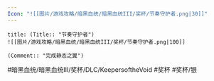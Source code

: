 ```yaml
---
Icon: "![[图片/游戏攻略/暗黑血统/暗黑血统III/奖杯/节奏守护者.png|30]]"
---
```

```ad-common-silver-trophy
title: (Title:: "节奏守护者")
![[图片/游戏攻略/暗黑血统/暗黑血统III/奖杯/节奏守护者.png|100]]

(Comment:: "完成静态之翼")
```

#暗黑血统/暗黑血统III/奖杯/DLC/KeepersoftheVoid #奖杯 #奖杯/银
